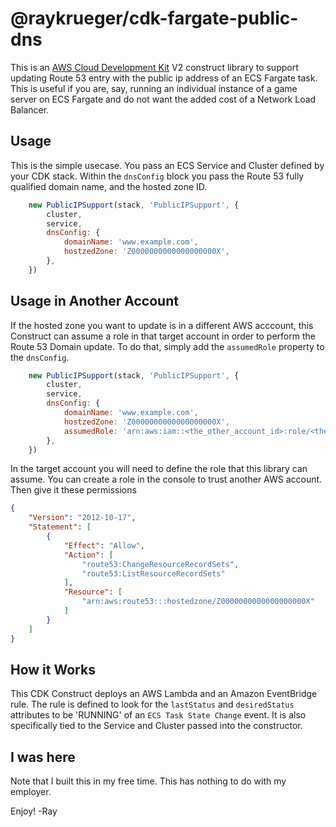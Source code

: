 # @raykrueger/cdk-fargate-public-dns

This is an [AWS Cloud Development Kit](https://aws.amazon.com/cdk/) V2 construct
library to support updating Route 53 entry with the public ip address of an ECS
Fargate task. This is useful if you are, say, running an individual instance of
a game server on ECS Fargate and do not want the added cost of a Network Load
Balancer.

## Usage

This is the simple usecase. You pass an ECS Service and Cluster defined by your
CDK stack. Within the `dnsConfig` block you pass the Route 53 fully qualified
domain name, and the hosted zone ID.

```javascript
    new PublicIPSupport(stack, 'PublicIPSupport', {
        cluster,
        service,
        dnsConfig: {
            domainName: 'www.example.com',
            hostzedZone: 'Z0000000000000000000X',
        },
    })
```

## Usage in Another Account

If the hosted zone you want to update is in a different AWS acccount, this
Construct can assume a role in that target account in order to perform the Route
53 Domain update. To do that, simply add the `assumedRole` property to the `dnsConfig`.

```javascript
    new PublicIPSupport(stack, 'PublicIPSupport', {
        cluster,
        service,
        dnsConfig: {
            domainName: 'www.example.com',
            hostzedZone: 'Z0000000000000000000X',
            assumedRole: 'arn:aws:iam::<the_other_account_id>:role/<the_role_name_to_assume>'
        },
    })
```

In the target account you will need to define the role that this library can assume. You can create a role in the console to trust another AWS account. Then give it these permissions

```json
{
    "Version": "2012-10-17",
    "Statement": [
        {
            "Effect": "Allow",
            "Action": [
                "route53:ChangeResourceRecordSets",
                "route53:ListResourceRecordSets"
            ],
            "Resource": [
                "arn:aws:route53:::hostedzone/Z0000000000000000000X"
            ]
        }
    ]
}
```

## How it Works

This CDK Construct deploys an AWS Lambda and an Amazon EventBridge rule. The
rule is defined to look for the `lastStatus` and `desiredStatus` attributes to
be 'RUNNING' of an `ECS Task State Change` event. It is also specifically tied
to the Service and Cluster passed into the constructor.

## I was here

Note that I built this in my free time. This has nothing to do with my employer.

Enjoy! -Ray